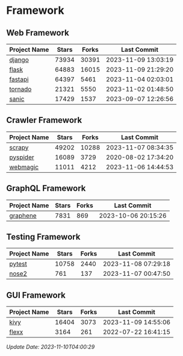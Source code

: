# Framework

## Web Framework
| Project Name | Stars | Forks | Last Commit |
| ------------ | ----- | ----- | ----------- |
| [django](https://github.com/django/django) | 73934 | 30391 | 2023-11-09 13:03:19 |
| [flask](https://github.com/pallets/flask) | 64883 | 16015 | 2023-11-09 21:29:20 |
| [fastapi](https://github.com/tiangolo/fastapi) | 64397 | 5461 | 2023-11-04 02:03:01 |
| [tornado](https://github.com/tornadoweb/tornado) | 21321 | 5550 | 2023-11-02 01:48:50 |
| [sanic](https://github.com/sanic-org/sanic) | 17429 | 1537 | 2023-09-07 12:26:56 |

## Crawler Framework
| Project Name | Stars | Forks | Last Commit |
| ------------ | ----- | ----- | ----------- |
| [scrapy](https://github.com/scrapy/scrapy) | 49202 | 10288 | 2023-11-07 08:34:35 |
| [pyspider](https://github.com/binux/pyspider) | 16089 | 3729 | 2020-08-02 17:34:20 |
| [webmagic](https://github.com/code4craft/webmagic) | 11011 | 4212 | 2023-11-06 14:44:53 |

## GraphQL Framework
| Project Name | Stars | Forks | Last Commit |
| ------------ | ----- | ----- | ----------- |
| [graphene](https://github.com/graphql-python/graphene) | 7831 | 869 | 2023-10-06 20:15:26 |

## Testing Framework
| Project Name | Stars | Forks | Last Commit |
| ------------ | ----- | ----- | ----------- |
| [pytest](https://github.com/pytest-dev/pytest) | 10758 | 2440 | 2023-11-08 07:29:18 |
| [nose2](https://github.com/nose-devs/nose2) | 761 | 137 | 2023-11-07 00:47:50 |

## GUI Framework
| Project Name | Stars | Forks | Last Commit |
| ------------ | ----- | ----- | ----------- |
| [kivy](https://github.com/kivy/kivy) | 16404 | 3073 | 2023-11-09 14:55:06 |
| [flexx](https://github.com/flexxui/flexx) | 3164 | 261 | 2022-07-22 16:41:15 |

*Update Date: 2023-11-10T04:00:29*